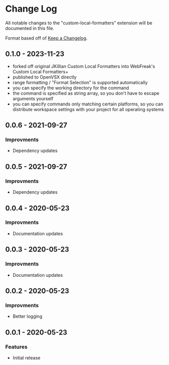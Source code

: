 # Change Log

All notable changes to the "custom-local-formatters" extension will be documented in this file.

Format based off of [Keep a Changelog](http://keepachangelog.com/).

## 0.1.0 - 2023-11-23

- forked off original JKillian Custom Local Formatters into WebFreak's Custom Local Formatters+
- published to OpenVSX directly
- range formatting / "Format Selection" is supported automatically
- you can specify the working directory for the command
- the command is specified as string array, so you don't have to escape arguments yourself
- you can specify commands only matching certain platforms, so you can distribute workspace settings with your project for all operating systems

## 0.0.6 - 2021-09-27

### Improvments
- Dependency updates

## 0.0.5 - 2021-09-27

### Improvments
- Dependency updates

## 0.0.4 - 2020-05-23

### Improvments
- Documentation updates

## 0.0.3 - 2020-05-23

### Improvments
- Documentation updates

## 0.0.2 - 2020-05-23

### Improvments
- Better logging

## 0.0.1 - 2020-05-23

### Features
- Initial release